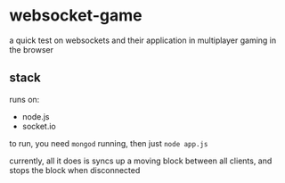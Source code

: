 websocket-game
==============

a quick test on websockets and their application in multiplayer gaming in the browser

## stack

runs on:

* node.js
* socket.io

to run, you need `mongod` running, then just `node app.js`

currently, all it does is syncs up a moving block between all clients, and stops the block when disconnected
